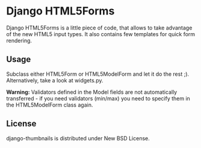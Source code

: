 Django HTML5Forms
=================

Django HTML5Forms is a little piece of code, that allows to take advantage of the new HTML5 input types. It also contains few templates for quick form rendering.

Usage
-----

Subclass either HTML5Form or HTML5ModelForm and let it do the rest ;). Alternatively, take a look at widgets.py.

**Warning:** Validators defined in the Model fields are not automatically transferred - if you need validators (min/max) you need to specify them in the HTML5ModelForm class again.

License
-------

django-thumbnails is distributed under New BSD License.
